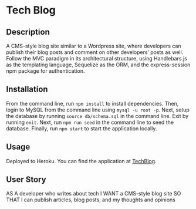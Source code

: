 # Tech Blog

## Description
A CMS-style blog site similar to a Wordpress site, where developers can publish their blog posts and comment on other developers’ posts as well. Follow the MVC paradigm in its architectural structure, using Handlebars.js as the templating language, Sequelize as the ORM, and the express-session npm package for authentication.

## Installation
From the command line, run `npm install` to install dependencies. Then, login to MySQL from the command line using `mysql -u root -p`. Next, setup the database by running `source db/schema.sql` in the command line. Exit by running `exit`. Next, run `npm run seed` in the command line to seed the database. Finally, run `npm start` to start the application locally.

## Usage
Deployed to Heroku. You can find the application at [TechBlog](https://dry-castle-36273.herokuapp.com/).

## User Story
AS A developer who writes about tech
I WANT a CMS-style blog site
SO THAT I can publish articles, blog posts, and my thoughts and opinions
